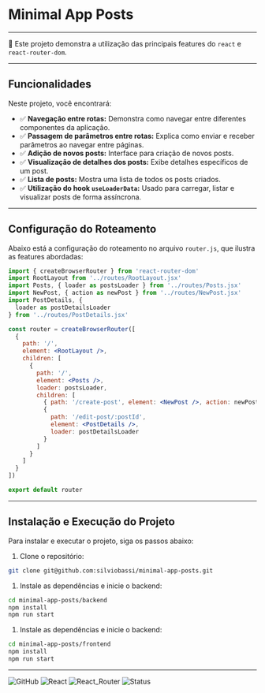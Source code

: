 # Minimal App Posts
___

🌟 Este projeto demonstra a utilização das principais features do `react` e `react-router-dom`.
___

## Funcionalidades

Neste projeto, você encontrará:

- ✅ **Navegação entre rotas:** Demonstra como navegar entre diferentes componentes da aplicação.
- ✅ **Passagem de parâmetros entre rotas:** Explica como enviar e receber parâmetros ao navegar entre páginas.
- ✅ **Adição de novos posts:** Interface para criação de novos posts.
- ✅ **Visualização de detalhes dos posts:** Exibe detalhes específicos de um post.
- ✅ **Lista de posts:** Mostra uma lista de todos os posts criados.
- ✅ **Utilização do hook `useLoaderData`:** Usado para carregar, listar e visualizar posts de forma assíncrona.
___

## Configuração do Roteamento

Abaixo está a configuração do roteamento no arquivo `router.js`, que ilustra as features abordadas:

```jsx
import { createBrowserRouter } from 'react-router-dom'
import RootLayout from '../routes/RootLayout.jsx'
import Posts, { loader as postsLoader } from '../routes/Posts.jsx'
import NewPost, { action as newPost } from '../routes/NewPost.jsx'
import PostDetails, {
  loader as postDetailsLoader
} from '../routes/PostDetails.jsx'

const router = createBrowserRouter([
  {
    path: '/',
    element: <RootLayout />,
    children: [
      {
        path: '/',
        element: <Posts />,
        loader: postsLoader,
        children: [
          { path: '/create-post', element: <NewPost />, action: newPost },
          {
            path: '/edit-post/:postId',
            element: <PostDetails />,
            loader: postDetailsLoader
          }
        ]
      }
    ]
  }
])

export default router

```

___
## Instalação e Execução do Projeto

Para instalar e executar o projeto, siga os passos abaixo:

1. Clone o repositório:

```bash
git clone git@github.com:silviobassi/minimal-app-posts.git
```

1. Instale as dependências e inicie o backend:

```bash
cd minimal-app-posts/backend
npm install
npm run start
```

1. Instale as dependências e inicie o backend:

```bash
cd minimal-app-posts/frontend
npm install
npm run start
```
---
![GitHub](https://img.shields.io/badge/GitHub-App_Posts-blue?logo=github)
![React](https://img.shields.io/badge/React-gray?logo=react)
![React_Router](https://img.shields.io/badge/React_Router-gray?logo=react-router)
![Status](https://img.shields.io/badge/Status-Concluído-green)